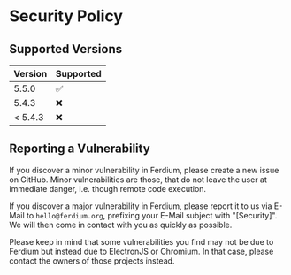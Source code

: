 # Security Policy

## Supported Versions

| Version | Supported          |
| ------- | ------------------ |
| 5.5.0   | :white_check_mark: |
| 5.4.3   | :x:                |
| < 5.4.3 | :x:                |

## Reporting a Vulnerability

If you discover a minor vulnerability in Ferdium, please create a new issue on GitHub. Minor vulnerabilities are those, that do not leave the user at immediate danger, i.e. though remote code execution.

If you discover a major vulnerability in Ferdium, please report it to us via E-Mail to `hello@ferdium.org`, prefixing your E-Mail subject with "[Security]". We will then come in contact with you as quickly as possible.

Please keep in mind that some vulnerabilities you find may not be due to Ferdium but instead due to ElectronJS or Chromium. In that case, please contact the owners of those projects instead.
